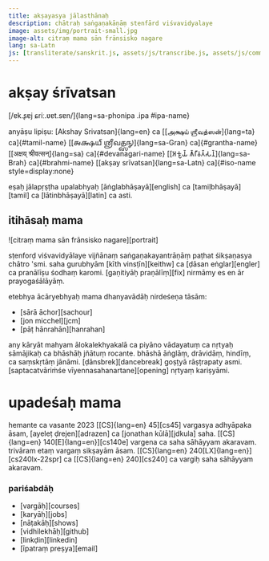```yaml
---
title: akṣayasya jālasthānaḥ
description: chātraḥ saṅgaṇakāṇāṃ stenfārd viśvavidyalaye
image: assets/img/portrait-small.jpg
image-alt: citraṃ mama sān frānsisko nagare
lang: sa-Latn
js: [transliterate/sanskrit.js, assets/js/transcribe.js, assets/js/common.js]
---
```


# akṣay śrīvatsan

[/ɐk.ʂɐj ɕriː.ʋɐt.sɐn/]{lang=sa-phonipa .ipa #ipa-name}

anyāṣu lipiṣu: [Akshay Srivatsan]{lang=en} ca [[அக்ஷய் ஶ்ரீவத்ஸன்]{lang=ta}
ca]{#tamil-name} [[𑌅𑌕𑍍𑌷𑌯𑍍 𑌶𑍍𑌰𑍀𑌵𑌤𑍍𑌸𑌨𑍍]{lang=sa-Gran} ca]{#grantha-name} [[अक्षय्
श्रीवत्सन्]{lang=sa} ca]{#devanagari-name} [[𑀅𑀓𑁆𑀱𑀬𑁆 𑀰𑁆𑀭𑀻𑀯𑀢𑁆𑀲𑀦𑁆]{lang=sa-Brah}
ca]{#brahmi-name} [[akṣay srīvatsan]{lang=sa-Latn} ca]{#iso-name
style=display:none}

eṣaḥ jālapṛṣṭha upalabhyaḥ [āṅglabhāṣayā][english] ca [tamiḷbhāṣayā][tamil] ca
[lātinbhāṣayā][latin] ca asti.

<div id="scripts" style="display:none">
<label for="script">**lipiṃ cino—**</label>
<select lang="sa-Latn" name="script" id="script">
<!-- filled from JS -->
</select>
</div>

## itihāsaḥ mama

![citraṃ mama sān frānsisko nagare][portrait]

sṭenforḍ viśvavidyālaye vijñānaṃ saṅgaṇakayantrāṇāṃ paṭhat śikṣaṇasya
chātro 'smi. saha gurubhyām [kīth vinsṭīn][keithw] ca [ḍāsan
eṅglar][engler] ca pranālīṣu śodhaṃ karomi. [gaṇitiyāḥ praṇālīṃ][fix]
nirmāmy es en ār prayogaśālāyāṃ.

etebhya ācāryebhyaḥ mama dhanyavādāḥ nirdeśeṇa tāsām:

-   [sārā āchor][sachour]
-   [jon micchel][jcm]
-   [pāṭ hānrahān][hanrahan]

any kāryāt mahyam ālokalekhyakalā ca piyāno vādayatuṃ ca nṛtyaḥ
sāmājikaḥ ca bhāshāḥ jñātuṃ rocante. bhāshā āṅglāṃ, drāvidāṃ, hindīṃ,
ca saṃskṛtāṃ jānāmi.  [ḍānsbrek][dancebreak] goṣṭyā rāṣṭrapaty
asmi. [saptacatvāriṁśe vīyennasahanartane][opening] nṛtyaṃ kariṣyāmi.

# upadeśaḥ mama

hemante ca vasante 2023 [[CS]{lang=en} 45][cs45] vargasya adhyāpaka
āsam, [ayeleṭ ḍrejen][adrazen] ca [jonathan kūlā][jdkula]
saha. [[CS]{lang=en} 140[E]{lang=en}][cs140e] vargena ca saha sāhāyyam
akaravam. trivāram etaṃ vargaṃ sikṣayām āsam. [[CS]{lang=en}
240[LX]{lang=en}][cs240lx-22spr] ca [[CS]{lang=en} 240][cs240] ca
vargiḥ saha sāhāyyam akaravam.

### pariśabdāḥ

-   [vargāḥ][courses]
-   [karyāḥ][jobs]
-   [nāṭakāḥ][shows]
-   [vidhilekhāḥ][github]
-   [linkḍin][linkedin]
-   [īpatraṃ preṣya][email]

<script>
var replacement_words = {
    akshay: 'Akshay',
    shreevatsan: 'Srivatsan',
    ayelet: 'Ayelet',
    ayeleṭ: 'Ayelet',
    drejen: 'Drazen',
    ḍrejen: 'Drazen',
    jonathan: 'Jonathan',
    koolaa: 'Kula',
    kūlā: 'Kula',
    keeth: 'Keith',
    kīth: 'Keith',
    vinsteen: 'Winstein',
    vinsṭīn: 'Winstein',
    daasan: 'Dawson',
    ḍāsan: 'Dawson',
    englar: 'Engler',
    saaraa: 'Sara',
    sārā: 'Sara',
    aachor: 'Achour',
    āchor: 'Achour',
    jon: 'John',
    micchel: 'Mitchell',
    paat: 'Pat',
    pāṭ: 'Pat',
    haanrahaan: 'Hanrahan',
    hānrahān: 'Hanrahan',
    linkdin: 'LinkedIn',
    eepatram: 'e-patram',
    sṭenforḍ: 'Stanford',
    ḍānsbrek: 'Dancebreak',
    daansbrek: 'Dancebreak',
};

setup(
    document.getElementById("scripts"),
    document.getElementById("script"),
    [
        ["lātin", "iast", "sa-Latn", null],
        ["devanāgarī", "devanagari", "sa", mapping.to_devanagari],
        ["tamiḻ", "tamil", "sa-Taml", mapping.to_tamil],
        ["tamiḻ-grantha", "tamil-grantha", "sa-Xaaa", mapping.to_tamil_grantha],
        ["grantha", "grantha", "sa-Gran", mapping.to_grantha],
        ["brāhmī", "brahmi", "sa-Brah", mapping.to_brahmi],
        <!-- ["śāradā", "sharada", "sa-Shrd", mapping.to_sharada], -->
        ["sarvadeśīya", "ipa", "sa-phonipa", mapping.to_ipa],
        ["āṅglabhāśā", "anglabhasha", "sa-Latn", mapping.to_english],
        ["sarala", "simple", "sa-Latn", mapping.to_simple],
    ]
);
</script>
